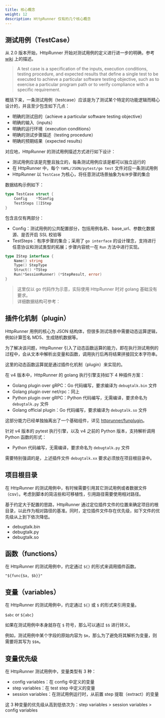 ```yaml
---
title: 核心概念
weight: 12
description: HttpRunner 仅有的几个核心概念
---
```


## 测试用例（TestCase）

从 2.0 版本开始，HttpRunner 开始对测试用例的定义进行进一步的明确，参考 [wiki][wiki_testcase] 上的描述。

> A test case is a specification of the inputs, execution conditions, testing procedure, and expected results that define a single test to be executed to achieve a particular software testing objective, such as to exercise a particular program path or to verify compliance with a specific requirement.

概括下来，一条测试用例（testcase）应该是为了测试某个特定的功能逻辑而精心设计的，并且至少包含如下几点：

- 明确的测试目的（achieve a particular software testing objective）
- 明确的输入（inputs）
- 明确的运行环境（execution conditions）
- 明确的测试步骤描述（testing procedure）
- 明确的预期结果（expected results）

对应地，HttpRunner 的测试用例描述方式进行如下设计：

- 测试用例应该是完整且独立的，每条测试用例应该是都可以独立运行的
- 在 HttpRunner 中，每个 `YAML/JSON/pytest/go test` 文件对应一条测试用例
- HttpRunner 以 `TestCase` 为核心，将任意测试场景抽象为`有序`步骤的集合

数据结构示例如下：

```go
type TestCase struct {
	Config    *TConfig
	TestSteps []IStep
}
```

包含且仅有两部分：

- Config：测试用例的公共配置部分，包括用例名称、base_url、参数化数据源、是否开启 SSL 校验等
- TestSteps：有序步骤的集合；采用了 `go interface` 的设计理念，支持进行任意协议和测试类型的拓展；步骤内容统一在 `Run` 方法中进行实现。

```go
type IStep interface {
	Name() string
	Type() StepType
	Struct() *TStep
	Run(*SessionRunner) (*StepResult, error)
}
```

> 这里仅以 go 代码作为示意，实际使用 HttpRunner 时对 golang 基础没有要求。<br/>
> 详细数据结构可参考：

## 插件化机制（plugin）

HttpRunner 用例的核心为 JSON 结构体，但很多测试场景中需要动态运算逻辑，例如计算签名 MD5、生成随机数据等。

为了解决该问题，HttpRunner 引入了动态函数运算的能力，即在执行测试用例的过程中，会从文本中解析出变量和函数，调用执行后再将结果拼接回文本字符串。

这里的动态函数运算就是通过插件化机制（plugin）来实现的。

在 v4 版本中，HttpRunner 的 golang 执行引擎支持如下 4 种插件方案：

- Golang plugin over gRPC：Go 代码编写，要求编译为 `debugtalk.bin` 文件
- Golang plugin over net/rpc：同上
- Python plugin over gRPC：Python 代码编写，无需编译，要求命名为 `debugtalk.py` 文件
- Golang official plugin：Go 代码编写，要求编译为 `debugtalk.so` 文件

这部分能力已经单独抽离出了一个基础组件，详见 [httprunner/funplugin]。

针对 v4 版本的 pytest 执行引擎，以及 v4 之前的 Python 版本，支持解析调用 Python 函数的形式：

- Python 代码编写，无需编译，要求命名为 `debugtalk.py` 文件

需要特别强调的是，上述插件文件 `debugtalk.xx` 要求必须放在项目根目录中。

## 项目根目录

在 HttpRunner 的测试用例中，有时候需要引用其它测试用例或者数据文件（csv）。考虑到脚本的简洁些和可移植性，引用路径需要使用相对路径。

基于约定大于配置的思路，HttpRunner 通过定位插件文件的位置来确定项目的根目录，以此作为相对路径的基准。同时，定位插件文件存在优先级，如下文件的优先级从上到下依次降低。

- debugtalk.bin
- debugtalk.py
- debugtalk.so

## 函数（functions）

在 HttpRunner 的测试用例中，约定通过 `${}` 的形式来调用插件函数。

```
"${func{$a, $b}}"
```

## 变量（variables）

在 HttpRunner 的测试用例中，约定通过 `${}` 或 `$` 的形式来引用变量。

`$abc` or `${abc}`

如果在测试用例中本身就存在 `$` 符号，那么可以通过 `$$` 进行转义。

例如，测试用例中某个字段的原始内容为 `$m`，那么为了避免将其解析为变量，则需要将其写为 `$$m`。

## 变量优先级

在 HttpRunner 测试用例中，变量类型有 3 种：

- config variables：在 config 中定义的变量
- step variables：在 test step 中定义的变量
- session variables：在测试用例运行时，从前置 step 提取（extract）的变量

这 3 种变量的优先级从高到低依次为：step variables > session variables > config variables


[wiki_testcase]: https://en.wikipedia.org/wiki/Test_case
[httprunner/funplugin]: https://github.com/httprunner/funplugin
